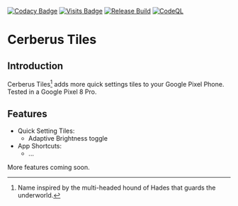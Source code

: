 [![Codacy Badge](https://app.codacy.com/project/badge/Grade/26190040807340c58373dab20f3d413e)](https://app.codacy.com/gh/bl4ckswordsman/CerberusTiles/dashboard?utm_source=gh&utm_medium=referral&utm_content=&utm_campaign=Badge_grade)
[![Visits Badge](https://badges.pufler.dev/visits/bl4ckswordsman/CerberusTiles/)](https://github.com/bl4ckswordsman/CerberusTiles/)
[![Release Build](https://github.com/bl4ckswordsman/CerberusTiles/actions/workflows/release-build.yaml/badge.svg)](https://github.com/bl4ckswordsman/CerberusTiles/actions/workflows/release-build.yaml)
[![CodeQL](https://github.com/bl4ckswordsman/CerberusTiles/actions/workflows/codeql.yml/badge.svg)](https://github.com/bl4ckswordsman/CerberusTiles/actions/workflows/codeql.yml)

# Cerberus Tiles
## Introduction
Cerberus Tiles[^1] adds more quick settings tiles to your Google Pixel Phone.
Tested in a Google Pixel 8 Pro.

## Features
  - Quick Setting Tiles:
    - Adaptive Brightness toggle
  - App Shortcuts:
    - ...

More features coming soon.


[^1]: Name inspired by the multi-headed hound of Hades that guards the underworld.
